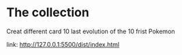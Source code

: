 # The collection

Creat different card 10 last evolution of the 10 frist Pokemon

link: http://127.0.0.1:5500/dist/index.html
